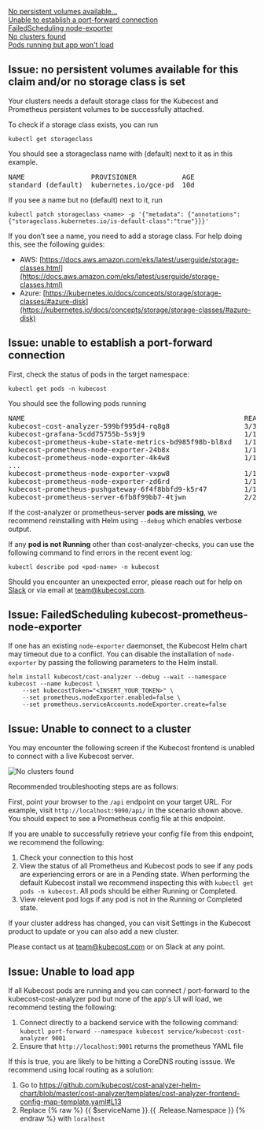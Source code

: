 [No persistent volumes available...](#persistent-volume)    
[Unable to establish a port-forward connection](#port-forward)  
[FailedScheduling node-exporter](#node-exporter)   
[No clusters found](#no-cluster)  
[Pods running but app won't load](#app-wont-load)
  
  
## <a name="persistent-volume"></a>Issue: no persistent volumes available for this claim and/or no storage class is set 

Your clusters needs a default storage class for the Kubecost and Prometheus persistent volumes to be successfully attached.

To check if a storage class exists, you can run

```kubectl get storageclass```

You should see a storageclass name with (default) next to it as in this example. 

<pre>
NAME                PROVISIONER           AGE 
standard (default)  kubernetes.io/gce-pd  10d
</pre>

If you see a name but no (default) next to it, run 

```kubectl patch storageclass <name> -p '{"metadata": {"annotations":{"storageclass.kubernetes.io/is-default-class":"true"}}}'```

If you don’t see a name, you need to add a storage class. For help doing this, see the following guides:

* AWS: [https://docs.aws.amazon.com/eks/latest/userguide/storage-classes.html](https://docs.aws.amazon.com/eks/latest/userguide/storage-classes.html)
* Azure: [https://kubernetes.io/docs/concepts/storage/storage-classes/#azure-disk](https://kubernetes.io/docs/concepts/storage/storage-classes/#azure-disk)
  
  
  
## <a name="port-forward"></a>Issue: unable to establish a port-forward connection

First, check the status of pods in the target namespace:

`kubectl get pods -n kubecost`

You should see the following pods running

<pre>
NAME                                                     READY   STATUS    RESTARTS   AGE
kubecost-cost-analyzer-599bf995d4-rq8g8                  3/3     Running   2          5m
kubecost-grafana-5cdd75755b-5s9j9                        1/1     Running   0          5m
kubecost-prometheus-kube-state-metrics-bd985f98b-bl8xd   1/1     Running   0          5m
kubecost-prometheus-node-exporter-24b8x                  1/1     Running   0          5m
kubecost-prometheus-node-exporter-4k4w8                  1/1     Running   0          5m
...
kubecost-prometheus-node-exporter-vxpw8                  1/1     Running   0          5m
kubecost-prometheus-node-exporter-zd6rd                  1/1     Running   0          5m
kubecost-prometheus-pushgateway-6f4f8bbfd9-k5r47         1/1     Running   0          5m
kubecost-prometheus-server-6fb8f99bb7-4tjwn              2/2     Running   0          5m
</pre>

If the cost-analyzer or prometheus-server __pods are missing__, we recommend reinstalling with Helm using `--debug` which enables verbose output. 

If any __pod is not Running__ other than cost-analyzer-checks, you can use the following command to find errors in the recent event log:

`kubectl describe pod <pod-name> -n kubecost`

Should you encounter an unexpected error, please reach out for help on  [Slack](https://join.slack.com/t/kubecost/shared_invite/enQtNTA2MjQ1NDUyODE5LTg0MzYyMDIzN2E4M2M5OTE3NjdmODJlNzBjZGY1NjQ3MThlODVjMGY3NWZlNjQ5NjIwNDc2NGU3MWNiM2E5Mjc) or via email at [team@kubecost.com](team@kubecost.com). 
  
  
  
## <a name="node-exporter"></a>Issue: FailedScheduling kubecost-prometheus-node-exporter

If one has an existing `node-exporter` daemonset, the Kubecost Helm chart may timeout due to a conflict. You can disable the installation of `node-exporter` by passing the following parameters to the Helm install.

```
helm install kubecost/cost-analyzer --debug --wait --namespace kubecost --name kubecost \
    --set kubecostToken="<INSERT_YOUR_TOKEN>" \
    --set prometheus.nodeExporter.enabled=false \
    --set prometheus.serviceAccounts.nodeExporter.create=false
 ```
  
  
  
## <a name="no-cluster"></a>Issue: Unable to connect to a cluster

You may encounter the following screen if the Kubecost frontend is unabled to connect with a live Kubecost server.

![No clusters found](images/no-cluster.png)

Recommended troubleshooting steps are as follows:

First, point your browser to the `/api` endpoint on your target URL. For example, visit `http://localhost:9090/api/` in the scenario shown above. You should expect to see a Prometheus config file at this endpoint.  

If you are unable to successfully retrieve your config file from this endpoint, we recommend the following:

1. Check your connection to this host
2. View the status of all Prometheus and Kubecost pods to see if any pods are experiencing errors or are in a Pending state. When performing the default Kubecost install we recommend inspecting this with `kubectl get pods -n kubecost`. All pods should be either Running or Completed.
3. View relevent pod logs if any pod is not in the Running or Completed state.

If your cluster address has changed, you can visit Settings in the Kubecost product to update or you can also add a new cluster. 

Please contact us at team@kubecost.com or on Slack at any point.


## <a name="app-wont-load"></a>Issue: Unable to load app

If all Kubecost pods are running and you can connect / port-forward to the kubecost-cost-analyzer pod but none of the app's UI will load, we recommend testing the following: 

1. Connect directly to a backend service with the following command: 
`kubectl port-forward --namespace kubecost service/kubecost-cost-analyzer 9001`
2. Ensure that `http://localhost:9001` returns the prometheus YAML file

If this is true, you are likely to be hitting a CoreDNS routing isssue. We recommend using local routing as a solution: 

1. Go to <https://github.com/kubecost/cost-analyzer-helm-chart/blob/master/cost-analyzer/templates/cost-analyzer-frontend-config-map-template.yaml#L13>
2. Replace {% raw %} {{ $serviceName }}.{{ .Release.Namespace }} {% endraw %} with ```localhost```
